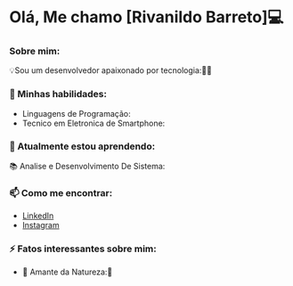 # Olá, Me chamo [Rivanildo Barreto]💻

### Sobre mim:
💡Sou um desenvolvedor apaixonado por tecnologia:👨‍💻

### 🚀 Minhas habilidades:
- Linguagens de Programação:
- Tecnico em Eletronica de Smartphone:

### 🌱 Atualmente estou aprendendo:
📚 Analise e Desenvolvimento De Sistema:

### 📫 Como me encontrar:
- [LinkedIn](https://br.linkedin.com/in/rivanildo-barreto-318832358)
- [Instagram](https://www.instagram.com/ryva_tec_?igsh=d2ZsY2xlY2Q5aWFy&utm_source=qr)

### ⚡ Fatos interessantes sobre mim:
- 🌴 Amante da Natureza:🥰
